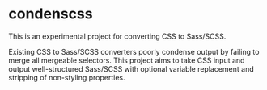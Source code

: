 # condenscss
This is an experimental project for converting CSS to Sass/SCSS.

Existing CSS to Sass/SCSS converters poorly condense output by failing to merge all mergeable selectors. This project aims to take CSS input and output well-structured Sass/SCSS with optional variable replacement and stripping of 
non-styling properties.

